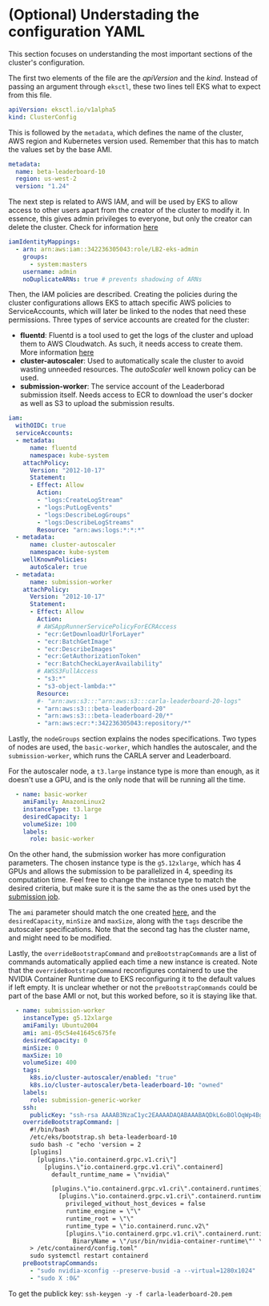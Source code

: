 # (Optional) Understading the configuration YAML

This section focuses on understanding the most important sections of the cluster's configuration.

The first two elements of the file are the *apiVersion* and the *kind*. Instead of passing an argument through `eksctl`, these two lines tell EKS what to expect from this file.
```yaml
apiVersion: eksctl.io/v1alpha5
kind: ClusterConfig
```

This is followed by the `metadata`, which defines the name of the cluster, AWS region and Kubernetes version used. Remember that this has to match the values set by the base AMI.
```yaml
metadata:
  name: beta-leaderboard-10
  region: us-west-2
  version: "1.24"
```

The next step is related to AWS IAM, and will be used by EKS to allow access to other users apart from the creator of the cluster to modify it. In essence, this gives admin privileges to everyone, but only the creator can delete the cluster. Check for information [here](3_2_granting_cluster_access.md)
```yaml
iamIdentityMappings:
  - arn: arn:aws:iam::342236305043:role/LB2-eks-admin
    groups:
      - system:masters
    username: admin
    noDuplicateARNs: true # prevents shadowing of ARNs
```

Then, the IAM policies are described. Creating the policies during the cluster configurations allows EKS to attach specific AWS policies to ServiceAccounts, which will later be linked to the nodes that need these permissions. Three types of service accounts are created for the cluster:
- **fluentd**: Fluentd is a tool used to get the logs of the cluster and upload them to AWS Cloudwatch. As such, it needs access to create them. More information [here](4_logging_results_to_cloudwatch.md)
- **cluster-autoscaler**: Used to automatically scale the cluster to avoid wasting unneeded resources. The *autoScaler* well known policy can be used.
- **submission-worker**: The service account of the Leaderborad submission itself. Needs access to ECR to download the user's docker as well as S3 to upload the submission results.
```yaml
iam:
  withOIDC: true
  serviceAccounts:
  - metadata:
      name: fluentd
      namespace: kube-system
    attachPolicy:
      Version: "2012-10-17"
      Statement:
      - Effect: Allow
        Action:
        - "logs:CreateLogStream"
        - "logs:PutLogEvents"
        - "logs:DescribeLogGroups"
        - "logs:DescribeLogStreams"
        Resource: "arn:aws:logs:*:*:*"
  - metadata:
      name: cluster-autoscaler
      namespace: kube-system
    wellKnownPolicies:
      autoScaler: true
  - metadata:
      name: submission-worker
    attachPolicy:
      Version: "2012-10-17"
      Statement:
      - Effect: Allow
        Action:
        # AWSAppRunnerServicePolicyForECRAccess
        - "ecr:GetDownloadUrlForLayer"
        - "ecr:BatchGetImage"
        - "ecr:DescribeImages"
        - "ecr:GetAuthorizationToken"
        - "ecr:BatchCheckLayerAvailability"
        # AWSS3FullAccess
        - "s3:*"
        - "s3-object-lambda:*"
        Resource:
        #- "arn:aws:s3:::"arn:aws:s3:::carla-leaderboard-20-logs"
        - "arn:aws:s3:::beta-leaderboard-20"
        - "arn:aws:s3:::beta-leaderboard-20/*"
        - "arn:aws:ecr:*:342236305043:repository/*"
```

Lastly, the `nodeGroups` section explains the nodes specifications. Two types of nodes are used, the `basic-worker`, which handles the autoscaler, and the `submission-worker`, which runs the CARLA server and Leaderboard.

For the autoscaler node, a `t3.large` instance type is more than enough, as it doesn't use a GPU, and is the only node that will be running all the time.
```yaml
  - name: basic-worker
    amiFamily: AmazonLinux2
    instanceType: t3.large
    desiredCapacity: 1
    volumeSize: 100
    labels:
      role: basic-worker
```

On the other hand, the submission worker has more configuration parameters. The chosen instance type is the `g5.12xlarge`, which has 4 GPUs and allows the submission to be parallelized in 4, speeding its computation time. Feel free to change the instance type to match the desired criteria, but make sure it is the same the as the ones used byt the [submission job](../jobs/carla-benchmark-job.yaml).

The `ami` parameter should match the one created [here](2_creation_of_the_base_ami.md), and the `desiredCapacity`, `minSize` and `maxSize`, along with the `tags` describe the autoscaler specifications. Note that the second tag has the cluster name, and might need to be modified.

Lastly, the `overrideBootstrapCommand` and `preBootstrapCommands` are a list of commands automatically applied each time a new instance is created. Note that the `overrideBootstrapCommand` reconfigures containerd to use the NVIDIA Container Runtime due to EKS reconfiguring it to the default values if left empty. It is unclear whether or not the `preBootstrapCommands` could be part of the base AMI or not, but this worked before, so it is staying like that.

```yaml
  - name: submission-worker
    instanceType: g5.12xlarge
    amiFamily: Ubuntu2004
    ami: ami-05c54e41645c675fe
    desiredCapacity: 0
    minSize: 0
    maxSize: 10
    volumeSize: 400
    tags:
      k8s.io/cluster-autoscaler/enabled: "true"
      k8s.io/cluster-autoscaler/beta-leaderboard-10: "owned"
    labels:
      role: submission-generic-worker
    ssh:
      publicKey: "ssh-rsa AAAAB3NzaC1yc2EAAAADAQABAAABAQDkL6oBOlOqWp4BgOIsQnHQkaPCEGQjdqwWPy1WXLPEnjMLQ3iFGK+zMJ3VNhYujhemn2Yxja8Yw+a0MWv0OfV9TTcW6gsjsBuZyBA0g7OkaFFrAiEi42gajqqnBCEpbEL8/+MYnOHSYCqIXi7yyzHwDGuUzBsyTTsbAmdvuQ8o7sh7QH0Ncw5Z7605RTQI1MxP2zAQdl/UdZipFH9Q3pCidwWLJ3WFYTvKkhpEjiUyrf2sfPya89yFQdfLytpX4mW/YRsvLIoBElJYDkcAkyGPU6N0o+CoXyFg1ezvB9rXFsW1XgRf4ZR3nKxiM9yi1N1Z0/rf5hUWseNRt6/Xl0pn"
    overrideBootstrapCommand: |
      #!/bin/bash
      /etc/eks/bootstrap.sh beta-leaderboard-10
      sudo bash -c "echo 'version = 2
      [plugins]
        [plugins.\"io.containerd.grpc.v1.cri\"]
          [plugins.\"io.containerd.grpc.v1.cri\".containerd]
            default_runtime_name = \"nvidia\"

            [plugins.\"io.containerd.grpc.v1.cri\".containerd.runtimes]
              [plugins.\"io.containerd.grpc.v1.cri\".containerd.runtimes.nvidia]
                privileged_without_host_devices = false
                runtime_engine = \"\"
                runtime_root = \"\"
                runtime_type = \"io.containerd.runc.v2\"
                [plugins.\"io.containerd.grpc.v1.cri\".containerd.runtimes.nvidia.options]
                  BinaryName = \"/usr/bin/nvidia-container-runtime\"' \
      > /etc/containerd/config.toml"
      sudo systemctl restart containerd
    preBootstrapCommands:
      - "sudo nvidia-xconfig --preserve-busid -a --virtual=1280x1024"
      - "sudo X :0&"
```

To get the publick key: `ssh-keygen -y -f carla-leaderboard-20.pem`
